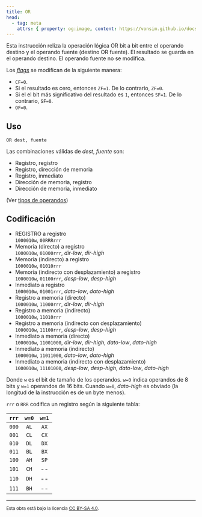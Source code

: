 ```yaml
---
title: OR
head:
  - tag: meta
    attrs: { property: og:image, content: https://vonsim.github.io/docs/og/cpu/instructions/or.png }
---
```


Esta instrucción reliza la operación lógica OR bit a bit entre el operando destino y el operando fuente (destino OR fuente). El resultado se guarda en el operando destino. El operando fuente no se modifica.

Los [_flags_](/docs/cpu/#flags) se modifican de la siguiente manera:

- `CF=0`.
- Si el resultado es cero, entonces `ZF=1`. De lo contrario, `ZF=0`.
- Si el el bit más significativo del resultado es `1`, entonces `SF=1`. De lo contrario, `SF=0`.
- `OF=0`.

## Uso

```vonsim
OR dest, fuente
```

Las combinaciones válidas de _dest_, _fuente_ son:

- Registro, registro
- Registro, dirección de memoria
- Registro, inmediato
- Dirección de memoria, registro
- Dirección de memoria, inmediato

(Ver [tipos de operandos](/docs/cpu/assembly/#operandos))

## Codificación

- REGISTRO a registro  
  `1000010w`, `00RRRrrr`
- Memoria (directo) a registro  
  `1000010w`, `01000rrr`, _dir-low_, _dir-high_
- Memoria (indirecto) a registro  
  `1000010w`, `01010rrr`
- Memoria (indirecto con desplazamiento) a registro  
  `1000010w`, `01100rrr`, _desp-low_, _desp-high_
- Inmediato a registro  
  `1000010w`, `01001rrr`, _dato-low_, _dato-high_
- Registro a memoria (directo)  
  `1000010w`, `11000rrr`, _dir-low_, _dir-high_
- Registro a memoria (indirecto)  
  `1000010w`, `11010rrr`
- Registro a memoria (indirecto con desplazamiento)  
  `1000010w`, `11100rrr`, _desp-low_, _desp-high_
- Inmediato a memoria (directo)  
  `1000010w`, `11001000`, _dir-low_, _dir-high_, _dato-low_, _dato-high_
- Inmediato a memoria (indirecto)  
  `1000010w`, `11011000`, _dato-low_, _dato-high_
- Inmediato a memoria (indirecto con desplazamiento)  
  `1000010w`, `11101000`, _desp-low_, _desp-high_, _dato-low_, _dato-high_

Donde `w` es el bit de tamaño de los operandos. `w=0` indica operandos de 8 bits y `w=1` operandos de 16 bits. Cuando `w=0`, _dato-high_ es obviado (la longitud de la instrucción es de un byte menos).

`rrr` o `RRR` codifica un registro según la siguiente tabla:

| `rrr` | `w=0` | `w=1` |
| :---: | :---: | :---: |
| `000` | `AL`  | `AX`  |
| `001` | `CL`  | `CX`  |
| `010` | `DL`  | `DX`  |
| `011` | `BL`  | `BX`  |
| `100` | `AH`  | `SP`  |
| `101` | `CH`  |  --   |
| `110` | `DH`  |  --   |
| `111` | `BH`  |  --   |

---

<small>Esta obra está bajo la licencia <a target="_blank" rel="license noopener noreferrer" href="http://creativecommons.org/licenses/by-sa/4.0/">CC BY-SA 4.0</a>.</small>
